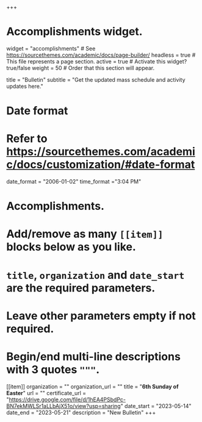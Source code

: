 +++
# Accomplishments widget.
widget = "accomplishments"  # See https://sourcethemes.com/academic/docs/page-builder/
headless = true  # This file represents a page section.
active = true  # Activate this widget? true/false
weight = 50  # Order that this section will appear.

title = "Bulletin"
subtitle = "Get the updated mass schedule and activity updates here."

# Date format
#   Refer to https://sourcethemes.com/academic/docs/customization/#date-format
date_format = "2006-01-02"
time_format ="3:04 PM"

# Accomplishments.
#   Add/remove as many `[[item]]` blocks below as you like.
#   `title`, `organization` and `date_start` are the required parameters.
#   Leave other parameters empty if not required.
#   Begin/end multi-line descriptions with 3 quotes `"""`.


[[item]]
  organization = ""
  organization_url = ""
  title = "**6th Sunday of Easter**"
  url = ""
  certificate_url = "https://drive.google.com/file/d/1hEA4PSbdPc-BN7ekMWLSr1aLLbAjX51o/view?usp=sharing"
  date_start = "2023-05-14"
  date_end = "2023-05-21"
  description = "New Bulletin"
+++
